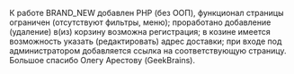 К работе BRAND_NEW добавлен PHP (без ООП),
функционал страницы ограничен (отсутствуют фильтры, меню);
проработано добавление (удаление) в(из) корзину
возможна регистрация;
в козине имеется возможность указать (редактировать) адрес доставки;
при входе под администратором добавляется ссылка на соответствующую страницу.
Большое спасибо Олегу Арестову (GeekBrains).